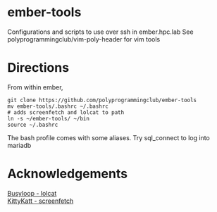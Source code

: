 # ember-tools
Configurations and scripts to use over ssh in ember.hpc.lab
See polyprogrammingclub/vim-poly-header for vim tools

# Directions
From within ember,
```
git clone https://github.com/polyprogrammingclub/ember-tools
mv ember-tools/.bashrc ~/.bashrc
# adds screenfetch and lolcat to path
ln -s ~/ember-tools/ ~/bin
source ~/.bashrc
```
The bash profile comes with some aliases. Try sql_connect to log into mariadb

# Acknowledgements
[Busyloop - lolcat](https://github.com/busyloop/lolcat) <br />
[KittyKatt - screenfetch](https://github.com/KittyKatt/screenFetch) <br />
